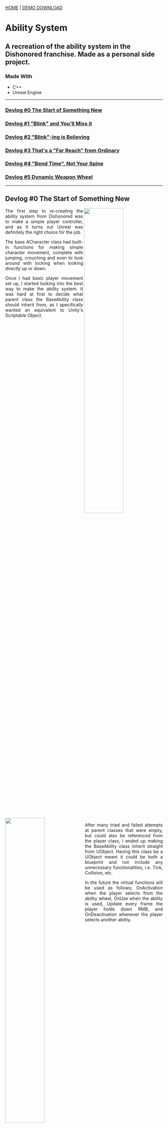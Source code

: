 [HOME](../README.md)
|
[DEMO DOWNLOAD](https://github.com/E-Dawkins/ProjectDemos/releases/tag/Ability-System-Demo-v1.0)
# Ability System

## **A recreation of the ability system in the Dishonored franchise. Made as a personal side project.**

### **Made With**
* C++
* Unreal Engine

---

[comment]: <> (Add link for each new devlog)

### [Devlog #0 The Start of Something New](#devlog-0-the-start-of-something-new-1)
### [Devlog #1 "Blink" and You'll Miss it](#devlog-1-blink-and-youll-miss-it-1)
### [Devlog #2 "Blink"-ing is Believing](#devlog-2-blink-ing-is-believing-1)
### [Devlog #3 That's a "Far Reach" from Ordinary](#devlog-3-thats-a-far-reach-from-ordinary-1)
### [Devlog #4 "Bend Time", Not Your Spine](#devlog-4-bend-time-not-your-spine-1)
### [Devlog #5 Dynamic Weapon Wheel](#devlog-5-dynamic-weapon-wheel-1)

---

## Devlog #0 The Start of Something New

[comment]: <> (TODO - swap for SimpleController.mp4)
<img src="./assets/TEMP.png" align="right" width="50%"/>

<p align="justify">
    The first step to re-creating the ability system from Dishonored was to make a simple player controller, and as it turns out Unreal was definitely the right choice for the job.
</p>

<p align="justify">
    The base ACharacter class had built-in functions for making simple character movement, complete with jumping, crouching and even to look around with locking when looking directly up or down.
</p>

<p align="justify">
    Once I had basic player movement set up, I started looking into the best way to make the ability system. It was hard at first to decide what parent class the BaseAbility class should inherit from, as I specifically wanted an equivalent to Unity's Scriptable Object.
</p>

<br clear="both"/>

<img src="./assets/Dev0/BaseAbility.png" align="left" width="50%"/>

<p align="justify">
    After many tried and failed attempts at parent classes that were empty, but could also be referenced from the player class, I ended up making the BaseAbility class inherit straight from UObject. Having this class be a UObject meant it could be both a blueprint and not include any unnecessary functionalities, i.e. Tick, Collision, etc.
</p>

<p align="justify">
    In the future the virtual functions will be used as follows; OnActivation when the player selects from the ability wheel, OnUse when the ability is used, Update every frame the player holds down RMB, and OnDeactivation whenever the player selects another ability.
</p>

<br clear="both"/>
<br/>

<p align="justify">
    The BaseAbility class was now completely empty and blueprint-able, this combined with the player controller from earlier created a solid foundation on which to build upon.
</p>

---

## Devlog #1 "Blink" and You'll Miss it

<p align="justify">
    The first ability I wanted to re-create was the iconic blink ability, a seemingly simple teleport mechanic, but oh-boy was it complex! To start with here are a few screenshots of the ability in action:
</p>

<img src="./assets/Dev1/Blink_InAir.jpg" align="left" width="49%"/>
<img src="./assets/Dev1/Blink_IntoCrouch.jpg" float="right" width="49%"/>
<img src="./assets/Dev1/Blink_Mantle.jpg" align="left"width="49%"/>
<p align="justify">
    From these screenshots you can see that the Blink ability has many edge cases. The normal use case (top-left) where the player is not aiming at a surface, and they teleport into the air. The player is aiming at a surface but there is only room to crouch (top-right), they should be teleported there but crouched. And when the player aims at an edge (bottom-left) they should teleport on top of the edge.
</p>

<br clear="both"/>
<br/>
<br/>

<img src="./assets/Dev1/LineTrace.png" align="left" width="50%"/>

<p align = "justify">
    Let's start with the easiest implementation of a teleport mechanic, where you line trace from the players' viewpoint and in the direction that they are looking. If the line trace doesn't hit a surface, easy just teleport them to the end of the line trace, but if the line trace does hit a surface, teleport them to the impact point offset by the impact normal.
</p>

[comment]: <> (TODO - swap for BasicTeleport.mp4)
<img src="./assets/TEMP.png" align="left" width="50%"/>

<p align = "justify">
    Once I had the basic "lazy" teleport working, I started researching the best way to check for the mantle-able edge. But after researching countless other implementations of the Blink mechanic, I found that none of them were truly robust, i.e. one implementation added a force upwards so the player always launched a bit higher than where they were aiming.
</p>

<p align = "justify">
    After many failed attempts at implementing the edge-mantle, I decided to break the problem down into two simple questions. What is a wall? How for are we aiming from the top of a wall?
</p>
<br clear="both"/>
<br/>

<img src="./assets/Dev1/CrossProduct.png" align="right" width="50%"/>

<p align = "justify">
    The former of these questions was actually quite simple to answer, just check the dot product between the impact normal and the global up vector. How does this help us? Well, the dot product of two vectors tells us how aligned they are, so using this knowledge we can determine that a dot product of ~0 means it is a wall. As for the latter, I came up with what I think is a robust solution, a recursive sphere trace. So, starting from the impact point I sphere trace using the up vector of this normal (more on that later), and because a sphere trace in Unreal only hits an object a single time I recall the sphere trace but offset by an amount and add all hits to an out array, the last hit in this array is the top edge and the distance to the top can be calculated.
</p>

<p align = "justify">
    To determine the up vector from the normal, we first consider the normal to be the forward vector of an arbitrary local axis, then getting the cross product of the normal and the global up vector we obtain the local right vector. Then doing one more cross between the original forward vector (normal) and the local right vector we get back the local up vector. Then using this up vector we feed it into the recursive sphere trace, which was much more reliable than just using the global up vector. In the video below, the purple line is the local up vector and the spheres are the recursive trace, turning green when the player can "mantle".
</p>
<br/>

[comment]: <> (TODO - swap for MantleSphereTrace.mp4)
<p align="center">
    <img src="./assets/TEMP.png" width="80%"/>
</p>

<p align = "justify">
    After combining all these methods and implementing a comprehensive head check that takes into account the player crouching, you are left with a rather robust Blink system. There are of course some very specific edge-cases that I feel aren't worth taking the time to correct, but I'm sure it is possible with some extra checks. Below are the edge-cases that I have found.
</p>

<table border="0">
 <tr>
    <td>
        <p align="justify">
            Aiming too far under a platform doesn't let you Blink, and what it should do underneath, happens rare enough.
        </p>
    </td>
    <td>
        <p align="justify">
            Aiming at a very specific point next to another edge, fails all head checks, including crouch checks, happens in very specific circumstances.
        </p>
    </td>
 </tr>
 <tr>
    <td>
        <img src="./assets/Dev1/Blink_UnderPlatform.png"/>
    </td>
    <td>
        <img src="./assets/Dev1/Blink_NextToEdge.png"/>
    </td>
 </tr>
 <tr>
    <td>
        <img src="./assets/Dev1/Blink_UnderPlatform2.png"/>
    </td>
 </tr>
</table>

<p align="justify">
    And after adding a few cursors, I'm only a programmer please don't judge 🙏, it now looks pretty good, complete with everything I set out to do; simple teleport, mantle teleport and teleport-into-crouch. Overall, I am really happy with how it turned out, it was an eye-opening experience into how a "simple" mechanic can actually be quite complex.
</p>

[comment]: <> (TODO - swap for BlinkGameplay.mp4)
<p align="center">
    <img src="./assets/TEMP.png" width="80%"/>
</p>

---

## Devlog #2 "Blink"-ing is Believing

<p align="justify">
    Shortly after writing the last devlog, the edge cases were really bugging me, so I took a step back and realized what the real issue was. Let's think about it for a second, the reason why you couldn't teleport under specific circumstances is because all the head checks failed, right? And so I looked into it, and the teleport location was being set regardless of if the player could actually teleport or not. Adding in a quick check before setting the teleport / cursor locations fixed it! Now the system is 100% reliable and works under every circumstance that I tested, now I'm sure there are some very obscure fail-cases but in normal gameplay how often would they happen? Good enough for me.
</p>

<table border="0">
 <tr>
    <td>
        <p align="justify">
            Aiming far under a platform, now leaves the teleport location in the last spot where it last passed all checks.
        </p>
    </td>
    <td>
        <p align="justify">
            Aiming at a corner now also leaves the teleport location in the last spot where it passed all checks.
        </p>
    </td>
 </tr>
 <tr>
    <td>
        <img src="./assets/Dev2/Blink_UnderPlatform3.png"/>
    </td>
    <td>
        <img src="./assets/Dev2/Blink_NextToEdge2.png"/>
    </td>
 </tr>
</table>

---

## Devlog #3 That's a "Far Reach" from Ordinary

<img src="./assets/Dev3/MoveTowards.PNG" align="right" width="60%"/>

<p align="justify">
    The next ability on the list was very similar to the last, "Far Reach", it's essentially a teleport ability except instead of instantly teleporting to the target location you quickly rush towards it. This at first was difficult to think about, because how do you reliably rush towards an arbitrary point?
</p>
 
<p align="justify">
    My solution was to re-create the Unity function, 'Move Towards', which as the name would suggest moves a value towards another value. The advantage of using this over something like a linear interpolation, is that it doesn't require the start point or the alpha/t value that other interpolation functions do, instead taking in the current, target and max delta.
</p>

<p align="justify">
    Once I had the Move Towards function implemented, it was time to work on resolving the other issues of gravity and velocity carry-over. The gravity problem was solved by setting the players' gravity scale to 0 at the start of the rush and back to 1 at the end of the rush. As for the velocity carry-over, I just store the velocity before the rush, set the players' velocity to 0, and then back to stored velocity after the rush. Here's a short demo of the ability in action:
</p>

[comment]: <> (TODO - swap for FarReachDemo.mkv)
<p align="center">
    <img src="./assets/TEMP.png" width="80%"/>
</p>

---

## Devlog #4 "Bend Time", Not Your Spine

[comment]: <> (TODO - swap for BendTimeSlow.mp4)
<img src="./assets/TEMP.png" align="right" width="50%"/>

<p align="justify">
    'Time' for something a little less challenging, more of a refresher if you will. "Bend Time" does as the name suggests, you can slow time and, with an ability upgrade, stop time as well, but you still move at normal speed. This was an interesting ability to implement, because how does one stop everything but the player?
</p>

<p align="justify">
    I started off by finding a way to slow everything but the player, there are really only two ways to go about a problem like this. Either implement a component every physics body requires, to change their individual custom time dilation (yes, that exists in Unreal), but this approach requires a lot of set-up and I wanted my system to essentially be plug'n'play, with minimal set-up. The other approach was to change the global time dilation, and simply speed up the player so they appear to be moving normally.
</p>

<br/>

[comment]: <> (TODO - swap for BendTimePhysicsBug.mp4)
<img src="./assets/TEMP.png" align="left" width="50%"/>
<img src="./assets/Dev4/1_GlobalDilation.png" align="left" width="50%"/>

<p align="justify">
    I opted for the second approach, as it was actually a relatively simple formula to work out how fast to make the player, or rather what time dilation the player required. But there were two problems with this approach, the formula 1/Global Dilation worked but what if you wanted to stop everything (i.e. Global Dilation = 0), then the result would be division by zero which is a big no-no. And the second being, what to do if time is stopped but you collide with a physics object?
</p>

<p align="justify">
    The division-by-zero problem was relatively easy to solve, instead of setting global dilation to 0 set it to something very small like 0.0001, which would appear to stop time but in reality everything is moving extremely slowly. The collision problem was a bit harder to solve, as no matter what I tried physics objects would get accelerated to an extreme speed when time reverted back to normal. I ended up freezing the physics objects position and stopping physics simulation when the player got close to the object.
</p>

<br/>

<p align="justify">
    After many iterations of this ability, and a lot of collision testing, the ability seems to be about 95% reliable, which could be seen as negative, but I believe that this is good enough for my system. Because if I was going to be making this into a full-fledged game, I would have gone the other route with every actor having some sort of "TimeBendable" component that would be responsible for slowing / stopping each actor. See a demo video below:
</p>

[comment]: <> (TODO - swap for BendTimeDemo.mp4)
<div align="center">
    <img src="./assets/TEMP.png" width="80%"/>
</div>

---

## Devlog #5 Dynamic Weapon Wheel

<img src="./assets/Dev5/WheelItem_1.png" align="right" width="40%">
<img src="./assets/Dev5/WheelItem_2.png" float="right" width="40%">

<p align="justify">
    Next on the list was to make a weapon wheel, but not just any weapon wheel, a dynamic weapon wheel. By dynamic I mean distributing the wheel icons evenly around the wheel, at run-time. The maths behind a dynamic weapon wheel is relatively simple, just rotate the starting position of item 0 around the wheel center by some amount. The hard part was figuring out how to create the icons at run-time and how to store the item data.
</p>

<p align="justify">
    The creation of the wheel icons had me torn between using a button widget, or an image widget. On the one hand, the button widget had hovering built in but from testing having to hover over exactly where the icon was made the wheel finicky to use. Whereas the image approach was easier to manage, but with the obvious disadvantage of not having any hovering capabilities. After figuring out the maths to determine which icon is being pointed at, I decided to use the image widget for each wheel item and manually handle the icon switching between normal and selected.
</p>

<br/>

<p align="justify">
    After getting the creation of the items down, I had to decide which base class to use for storing the wheel item data. Eventually after exploring multiple base classes, the best option was to use the lowest level object possible, the UObject parent class. With this and a WeaponWheel class, inherited from UUserWidget, it was rather trivial to dynamically add the items at run-time and to manually handle the item hovering. All of this combined plus a not-the-best recreation of the icons from Dishonored 2 made for a pretty robust and customizable dynamic weapon wheel.
</p>

### **3 Items**
[comment]: <> (TODO - swap for BendTimeDemo.mp4)
<div align="center">
    <img src="./assets/TEMP.png" width="70%"/>
</div>

<br clear="both"/>

### **9 Items**
[comment]: <> (TODO - swap for BendTimeDemo.mp4)
<div align="center">
    <img src="./assets/TEMP.png" width="70%"/>
</div>

<br clear="both"/>

---